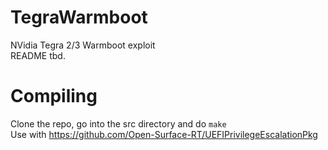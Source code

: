 # TegraWarmboot
NVidia Tegra 2/3 Warmboot exploit  
README tbd.  
# Compiling
Clone the repo, go into the src directory and do ```make```  
Use with https://github.com/Open-Surface-RT/UEFIPrivilegeEscalationPkg  
